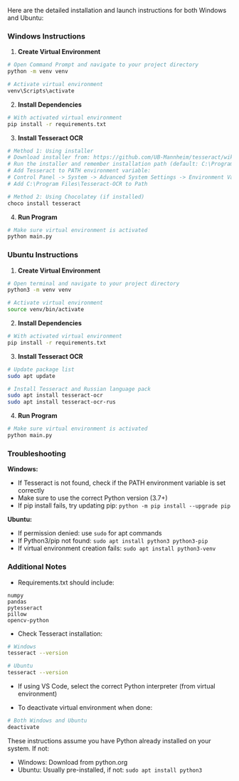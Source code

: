 Here are the detailed installation and launch instructions for both Windows and Ubuntu:

### Windows Instructions

1. **Create Virtual Environment**
```bash
# Open Command Prompt and navigate to your project directory
python -m venv venv

# Activate virtual environment
venv\Scripts\activate
```

2. **Install Dependencies**
```bash
# With activated virtual environment
pip install -r requirements.txt
```

3. **Install Tesseract OCR**
```bash
# Method 1: Using installer
# Download installer from: https://github.com/UB-Mannheim/tesseract/wiki
# Run the installer and remember installation path (default: C:\Program Files\Tesseract-OCR)
# Add Tesseract to PATH environment variable:
# Control Panel -> System -> Advanced System Settings -> Environment Variables
# Add C:\Program Files\Tesseract-OCR to Path

# Method 2: Using Chocolatey (if installed)
choco install tesseract
```

4. **Run Program**
```bash
# Make sure virtual environment is activated
python main.py
```

### Ubuntu Instructions

1. **Create Virtual Environment**
```bash
# Open terminal and navigate to your project directory
python3 -m venv venv

# Activate virtual environment
source venv/bin/activate
```

2. **Install Dependencies**
```bash
# With activated virtual environment
pip install -r requirements.txt
```

3. **Install Tesseract OCR**
```bash
# Update package list
sudo apt update

# Install Tesseract and Russian language pack
sudo apt install tesseract-ocr
sudo apt install tesseract-ocr-rus
```

4. **Run Program**
```bash
# Make sure virtual environment is activated
python main.py
```

### Troubleshooting

**Windows:**
- If Tesseract is not found, check if the PATH environment variable is set correctly
- Make sure to use the correct Python version (3.7+)
- If pip install fails, try updating pip: `python -m pip install --upgrade pip`

**Ubuntu:**
- If permission denied: use `sudo` for apt commands
- If Python3/pip not found: `sudo apt install python3 python3-pip`
- If virtual environment creation fails: `sudo apt install python3-venv`

### Additional Notes

- Requirements.txt should include:
```
numpy
pandas
pytesseract
pillow
opencv-python
```

- Check Tesseract installation:
```bash
# Windows
tesseract --version

# Ubuntu
tesseract --version
```

- If using VS Code, select the correct Python interpreter (from virtual environment)

- To deactivate virtual environment when done:
```bash
# Both Windows and Ubuntu
deactivate
```

These instructions assume you have Python already installed on your system. If not:
- Windows: Download from python.org
- Ubuntu: Usually pre-installed, if not: `sudo apt install python3` 